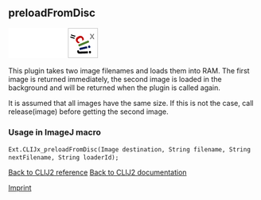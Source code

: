 ## preloadFromDisc
<img src="images/mini_empty_logo.png"/><img src="images/mini_empty_logo.png"/><img src="images/mini_clijx_logo.png"/>

This plugin takes two image filenames and loads them into RAM. The first image is returned immediately, the second image is loaded in the background and  will be returned when the plugin is called again.

 It is assumed that all images have the same size. If this is not the case, call release(image) before  getting the second image.

### Usage in ImageJ macro
```
Ext.CLIJx_preloadFromDisc(Image destination, String filename, String nextFilename, String loaderId);
```


[Back to CLIJ2 reference](https://clij.github.io/clij2-docs/reference)
[Back to CLIJ2 documentation](https://clij.github.io/clij2-docs)

[Imprint](https://clij.github.io/imprint)
